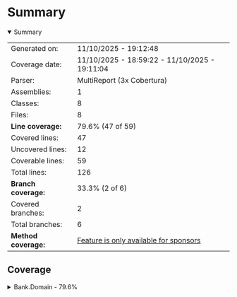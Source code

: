 # Summary
<details open><summary>Summary</summary>

|||
|:---|:---|
| Generated on: | 11/10/2025 - 19:12:48 |
| Coverage date: | 11/10/2025 - 18:59:22 - 11/10/2025 - 19:11:04 |
| Parser: | MultiReport (3x Cobertura) |
| Assemblies: | 1 |
| Classes: | 8 |
| Files: | 8 |
| **Line coverage:** | 79.6% (47 of 59) |
| Covered lines: | 47 |
| Uncovered lines: | 12 |
| Coverable lines: | 59 |
| Total lines: | 126 |
| **Branch coverage:** | 33.3% (2 of 6) |
| Covered branches: | 2 |
| Total branches: | 6 |
| **Method coverage:** | [Feature is only available for sponsors](https://reportgenerator.io/pro) |

</details>

## Coverage
<details><summary>Bank.Domain - 79.6%</summary>

|**Name**|**Line**|**Branch**|
|:---|---:|---:|
|**Bank.Domain**|**79.6%**|**33.3%**|
|Bank.Domain.CreditCardFactory|50%|33.3%|
|Bank.Domain.CreditCardFactoryMethod|100%||
|Bank.Domain.MoneyBack|100%||
|Bank.Domain.MoneyBackFactoryMethod|0%||
|Bank.Domain.Platinum|100%||
|Bank.Domain.PlatinumFactoryMethod|100%||
|Bank.Domain.Titanium|100%||
|Bank.Domain.TitaniumFactoryMethod|100%||

</details>

